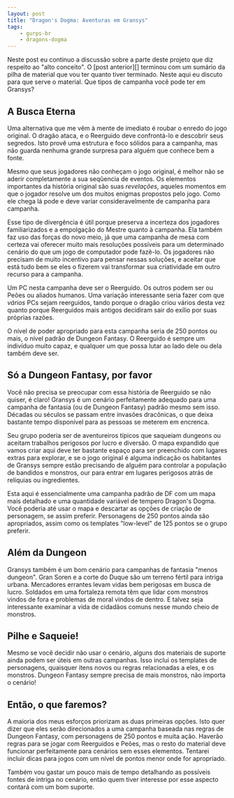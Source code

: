 ```yaml
---
layout: post
title: "Dragon's Dogma: Aventuras em Gransys"
tags:
    - gurps-br
    - dragons-dogma
---
```


Neste post eu continuo a discussão sobre a parte deste projeto que diz respeito
ao "alto conceito". O [post anterior][] terminou com um sumário da pilha de
material que vou ter quanto tiver terminado. Neste aqui eu discuto para que
serve o material. Que tipos de campanha você pode ter em Gransys?

## A Busca Eterna

Uma alternativa que me vêm à mente de imediato é roubar o enredo do jogo
original. O dragão ataca, e o Reerguido deve confrontá-lo e descobrir seus
segredos. Isto provê uma estrutura e foco sólidos para a campanha, mas não
guarda nenhuma grande surpresa para alguém que conhece bem a fonte.

Mesmo que seus jogadores não conheçam o jogo original, é melhor não se aderir
completamente a sua seqûencia de eventos. Os elementos importantes da história
original são suas _revelações_, aqueles momentos em que o jogador resolve um dos
muitos enigmas propostos pelo jogo. Como ele chega lá pode e deve variar
consideravelmente de campanha para campanha.

Esse tipo de divergência é útil porque preserva a incerteza dos jogadores
familiarizados e a empolgação do Mestre quanto à campanha. Ela também faz uso
das forças do novo meio, já que uma campanha de mesa com certeza vai oferecer
muito mais resoluções possíveis para um determinado cenário do que um jogo de
computador pode fazê-lo. Os jogadores não precisam de muito incentivo para
pensar nessas soluções, e aceitar que está tudo bem se eles o fizerem vai
transformar sua criatividade em outro recurso para a campanha.

Um PC nesta campanha deve ser o Reerguido. Os outros podem ser ou Peões ou
aliados humanos. Uma variação interessante seria fazer com que _vários_ PCs
sejam reerguidos, tando porque o dragão criou vários desta vez quanto porque
Reerguidos mais antigos decidiram sair do exílio por suas próprias razões.

O nível de poder apropriado para esta campanha seria de 250 pontos ou mais, o
nível padrão de Dungeon Fantasy. O Reerguido é sempre um indivíduo muito capaz,
e qualquer um que possa lutar ao lado dele ou dela também deve ser.

## Só a Dungeon Fantasy, por favor

Você não precisa se preocupar com essa história de Reerguido se não quiser, é
claro! Gransys é um cenário perfeitamente adequado para uma campanha de fantasia
(ou de Dungeon Fantasy) padrão mesmo sem isso. Décadas ou séculos se passam
entre invasões dracônicas, o que deixa bastante tempo disponível para as pessoas
se meterem em encrenca.

Seu grupo poderia ser de aventureiros típicos que saqueiam dungeons ou aceitam
trabalhos perigosos por lucro e diversão. O mapa expandido que vamos criar aqui
deve ter bastante espaço para ser preenchido com lugares extras para explorar, e
se o jogo original é alguma indicação os habitantes de Gransys sempre estão
precisando de alguém para controlar a população de bandidos e monstros, our para
entrar em lugares perigosos atrás de relíquias ou ingredientes.

Esta aqui é essencialmente uma campanha padrão de DF com um mapa mais detalhado
e uma quantidade variável de tempero Dragon's Dogma. Você poderia até usar o
mapa e descartar as opções de criação de personagem, se assim
preferir. Personagens de 250 pontos ainda são apropriados, assim como os
templates "low-level" de 125 pontos se o grupo preferir.

## Além da Dungeon

Gransys também é um bom cenário para campanhas de fantasia "menos dungeon". Gran
Soren e a corte do Duque são um terreno fértil para intriga urbana. Mercadores
errantes levam vidas bem perigosas em busca de lucro. Soldados em uma fortaleza
remota têm que lidar com monstros vindos de fora e problemas de moral vindos de
dentro. E talvez seja interessante examinar a vida de cidadãos comuns nesse
mundo cheio de monstros.

## Pilhe e Saqueie!

Mesmo se você decidir não usar o cenário, alguns dos materiais de suporte ainda
podem ser úteis em outras campanhas. Isso inclui os templates de personagens,
quaisquer itens novos ou regras relacionadas a eles, e os monstros. Dungeon
Fantasy sempre precisa de mais monstros, não importa o cenário!

## Então, o que faremos?

A maioria dos meus esforços priorizam as duas primeiras opções. Isto quer dizer
que eles serão direcionados a uma campanha baseada nas regras de Dungeon
Fantasy, com personagens de 250 pontos e muita ação. Haverão regras para se
jogar com Reerguidos e Peões, mas o resto do material deve funcionar
perfeitamente para cenários sem esses elementos. Tentarei incluir dicas para
jogos com um nível de pontos menor onde for apropriado.

Também vou gastar um pouco mais de tempo detalhando as possíveis fontes de
intriga no cenário, então quem tiver interesse por esse aspecto contará com um
bom suporte.
